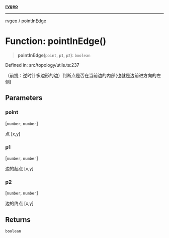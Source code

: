 [**rvgeo**](../README.md)

***

[rvgeo](../globals.md) / pointInEdge

# Function: pointInEdge()

> **pointInEdge**(`point`, `p1`, `p2`): `boolean`

Defined in: src/topology/utils.ts:237

（前提：逆时针多边形的边）判断点是否在当前边的内部(也就是边前进方向的左侧)

## Parameters

### point

\[`number`, `number`\]

点 [x,y]

### p1

\[`number`, `number`\]

边的起点 [x,y]

### p2

\[`number`, `number`\]

边的终点 [x,y]

## Returns

`boolean`
